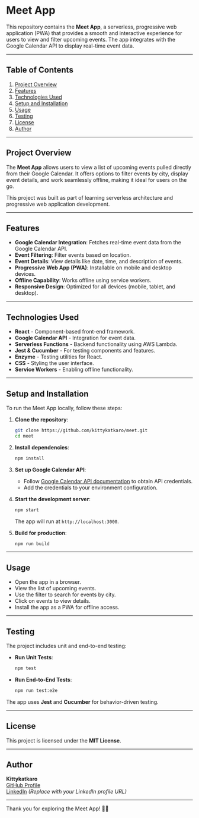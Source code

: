 # Meet App

This repository contains the **Meet App**, a serverless, progressive web application (PWA) that provides a smooth and interactive experience for users to view and filter upcoming events. The app integrates with the Google Calendar API to display real-time event data.

---

## Table of Contents
1. [Project Overview](#project-overview)
2. [Features](#features)
3. [Technologies Used](#technologies-used)
4. [Setup and Installation](#setup-and-installation)
5. [Usage](#usage)
6. [Testing](#testing)
7. [License](#license)
8. [Author](#author)

---

## Project Overview
The **Meet App** allows users to view a list of upcoming events pulled directly from their Google Calendar. It offers options to filter events by city, display event details, and work seamlessly offline, making it ideal for users on the go.

This project was built as part of learning serverless architecture and progressive web application development.

---

## Features
- **Google Calendar Integration**: Fetches real-time event data from the Google Calendar API.
- **Event Filtering**: Filter events based on location.
- **Event Details**: View details like date, time, and description of events.
- **Progressive Web App (PWA)**: Installable on mobile and desktop devices.
- **Offline Capability**: Works offline using service workers.
- **Responsive Design**: Optimized for all devices (mobile, tablet, and desktop).

---

## Technologies Used
- **React** - Component-based front-end framework.
- **Google Calendar API** - Integration for event data.
- **Serverless Functions** - Backend functionality using AWS Lambda.
- **Jest & Cucumber** - For testing components and features.
- **Enzyme** - Testing utilities for React.
- **CSS** - Styling the user interface.
- **Service Workers** - Enabling offline functionality.

---

## Setup and Installation
To run the Meet App locally, follow these steps:

1. **Clone the repository**:
   ```bash
   git clone https://github.com/kittykatkaro/meet.git
   cd meet
   ```

2. **Install dependencies**:
   ```bash
   npm install
   ```

3. **Set up Google Calendar API**:
   - Follow [Google Calendar API documentation](https://developers.google.com/calendar) to obtain API credentials.
   - Add the credentials to your environment configuration.

4. **Start the development server**:
   ```bash
   npm start
   ```
   The app will run at `http://localhost:3000`.

5. **Build for production**:
   ```bash
   npm run build
   ```

---

## Usage
- Open the app in a browser.
- View the list of upcoming events.
- Use the filter to search for events by city.
- Click on events to view details.
- Install the app as a PWA for offline access.

---

## Testing
The project includes unit and end-to-end testing:

- **Run Unit Tests**:
   ```bash
   npm test
   ```
- **Run End-to-End Tests**:
   ```bash
   npm run test:e2e
   ```

The app uses **Jest** and **Cucumber** for behavior-driven testing.

---

## License
This project is licensed under the **MIT License**.

---

## Author
**Kittykatkaro**  
[GitHub Profile](https://github.com/kittykatkaro)  
[LinkedIn](#) _(Replace with your LinkedIn profile URL)_

---

Thank you for exploring the Meet App! 📅✨
